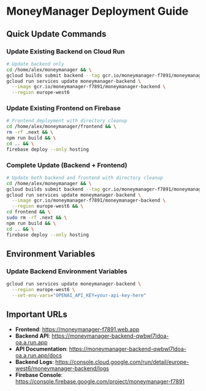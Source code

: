 # MoneyManager Deployment Guide

## Quick Update Commands

### Update Existing Backend on Cloud Run

```bash
# Update backend only
cd /home/alex/moneymanager && \
gcloud builds submit backend --tag gcr.io/moneymanager-f7891/moneymanager-backend && \
gcloud run services update moneymanager-backend \
  --image gcr.io/moneymanager-f7891/moneymanager-backend \
  --region europe-west6
```

### Update Existing Frontend on Firebase

```bash
# Frontend deployment with directory cleanup
cd /home/alex/moneymanager/frontend && \
rm -rf .next && \
npm run build && \
cd .. && \
firebase deploy --only hosting
```

### Complete Update (Backend + Frontend)

```bash
# Update both backend and frontend with directory cleanup
cd /home/alex/moneymanager && \
gcloud builds submit backend --tag gcr.io/moneymanager-f7891/moneymanager-backend && \
gcloud run services update moneymanager-backend \
  --image gcr.io/moneymanager-f7891/moneymanager-backend \
  --region europe-west6 && \
cd frontend && \
sudo rm -rf .next && \
npm run build && \
cd .. && \
firebase deploy --only hosting
```

## Environment Variables

### Update Backend Environment Variables

```bash
gcloud run services update moneymanager-backend \
  --region europe-west6 \
  --set-env-vars="OPENAI_API_KEY=your-api-key-here"
```

## Important URLs

- **Frontend**: https://moneymanager-f7891.web.app
- **Backend API**: https://moneymanager-backend-qwbwl7ldoa-oa.a.run.app
- **API Documentation**: https://moneymanager-backend-qwbwl7ldoa-oa.a.run.app/docs
- **Backend Logs**: https://console.cloud.google.com/run/detail/europe-west6/moneymanager-backend/logs
- **Firebase Console**: https://console.firebase.google.com/project/moneymanager-f7891
